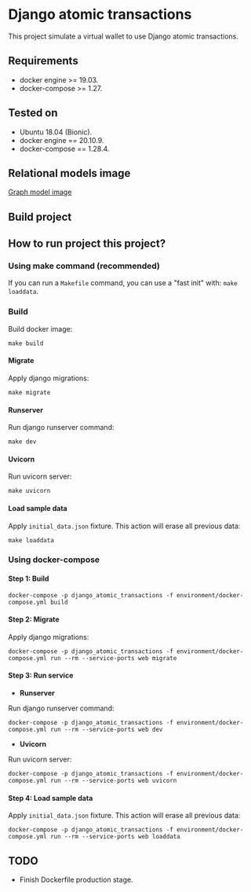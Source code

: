 # Django atomic transactions
This project simulate a virtual wallet to use Django atomic transactions.

## Requirements

* docker engine >= 19.03.
* docker-compose >= 1.27.

## Tested on

* Ubuntu 18.04 (Bionic).
* docker engine == 20.10.9.
* docker-compose == 1.28.4.

## Relational models image

[Graph model image](docs/images/graph-models.png)

## Build project

## How to run project this project?

### Using make command (recommended)

If you can run a `Makefile` command, you can use a "fast init" with: `make loaddata`.

### Build

Build docker image:

```shell
make build
```

#### Migrate

Apply django migrations:

```shell
make migrate
```

#### Runserver

Run django runserver command:

```shell
make dev
```

#### Uvicorn

Run uvicorn server:

```shell
make uvicorn
```

#### Load sample data

Apply `initial_data.json` fixture. This action will erase all previous data:

```shell
make loaddata
```

### Using docker-compose

#### Step 1: Build

```shell
docker-compose -p django_atomic_transactions -f environment/docker-compose.yml build
```

#### Step 2: Migrate

Apply django migrations:

```shell
docker-compose -p django_atomic_transactions -f environment/docker-compose.yml run --rm --service-ports web migrate
```

#### Step 3: Run service

* **Runserver**

Run django runserver command:

```shell
docker-compose -p django_atomic_transactions -f environment/docker-compose.yml run --rm --service-ports web dev
```

* **Uvicorn**

Run uvicorn server:

```shell
docker-compose -p django_atomic_transactions -f environment/docker-compose.yml run --rm --service-ports web uvicorn
```

#### Step 4: Load sample data

Apply `initial_data.json` fixture. This action will erase all previous data:

```shell
docker-compose -p django_atomic_transactions -f environment/docker-compose.yml run --rm --service-ports web loaddata
```

## TODO

* Finish Dockerfile production stage.
